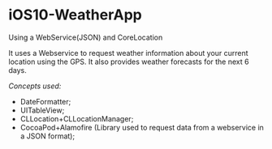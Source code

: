 # iOS10-WeatherApp
Using a WebService(JSON) and CoreLocation

It uses a Webservice to request weather information about your current location using the GPS.
It also provides weather forecasts for the next 6 days.

_Concepts used:_
* DateFormatter;
* UITableView;
* CLLocation+CLLocationManager;
* CocoaPod+Alamofire (Library used to request data from a webservice in a JSON format);
